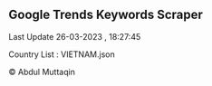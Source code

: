 

## Google Trends Keywords Scraper 
 
Last Update 26-03-2023 , 18:27:45

Country List :
VIETNAM.json



© Abdul Muttaqin 
